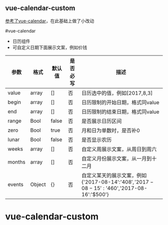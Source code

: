 ## vue-calendar-custom

[参考了vue-calendar](https://github.com/jinzhe/vue-calendar)，在此基础上做了小改动

#vue-calendar

- 日历组件
- 可自定义日期下面展示文案，例如价钱


参数 | 格式 | 默认值 | 是否必写 | 描述
---|---|---|---|---
value | array | [] | 否 | 日历选中的值，例如[2017,8,3]
begin | array | [] | 否 | 日历限制的开始日期，格式同value
end | array | [] | 否 | 日历限制的结束日期，格式同value
range | Bool | false | 否 | 是否展示日历区间
zero | Bool | true | 否 | 月和日为单数时，是否补0
lunar | Bool | false | 否 | 是否显示农历
weeks | array | [] | 否 | 自定义周展示文案，从周日到周六
months | array | [] | 否 | 自定义月份展示文案，从一月到十二月
events | Object | {} | 否 | 自定义某天的展示文案，例如{'2017-08-14':'$408','2017-08-15':'$460','2017-08-16':'$500'}
# vue-calendar-custom
